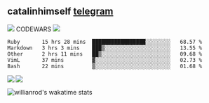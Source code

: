 ## catalinhimself [telegram](https://t.me/catalinhimself) 
![](https://www.codewars.com/users/Catalinhimself/badges/micro) CODEWARS
![](https://github.com/Catalinhimself/Catalinhimself/blob/main/Sakura_Nene_CPP.jpg)
<!--START_SECTION:waka-->
```text
Ruby       15 hrs 28 mins  █████████████████░░░░░░░░   68.57 % 
Markdown   3 hrs 3 mins    ███▒░░░░░░░░░░░░░░░░░░░░░   13.55 % 
Other      2 hrs 11 mins   ██▒░░░░░░░░░░░░░░░░░░░░░░   09.68 % 
VimL       37 mins         ▓░░░░░░░░░░░░░░░░░░░░░░░░   02.73 % 
Bash       22 mins         ▒░░░░░░░░░░░░░░░░░░░░░░░░   01.68 % 
```
<!--END_SECTION:waka-->


  <img align="left" src="https://github-readme-stats.vercel.app/api?username=catalinhimself&count_private=true&show_icons=true&theme=calm" />

  <img align="center" src="https://github-readme-stats.vercel.app/api/top-langs/?username=catalinhimself&theme=calm" />
  
  ![willianrod's wakatime stats](https://github-readme-stats.vercel.app/api/wakatime?username=catalinhimself)
